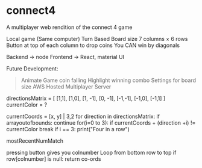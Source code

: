 # connect4
A multiplayer web rendition of the connect 4 game


Local game (Same computer)
Turn Based
Board size 7 columns × 6 rows
Button at top of each column to drop coins
You CAN win by diagonals

Backend 	->  node
Frontend 	-> 	React, material UI


Future Development:
> Animate Game coin falling
> Highlight winning combo
> Settings for board size
> AWS Hosted Multiplayer Server





<!-- Pseudo-code -->

<!-- Globals -->
directionsMatrix = [ [1,1], [1,0], [1, -1], [0, -1], [-1,-1], [-1,0], [-1,1] ]
currentColor = ?


<!-- function to check 7 directions -->
currentCoords = [x, y] | 3,2
for direction in directionsMatrix:
	if arrayoutofbounds:
		continue
	for(i=0 to 3):
		if currentCoords + (direction +i) != currentColor
			break
		if i == 3:
			print("Four in a row")

mostRecentNumMatch


<!-- function to Drop coin -->
pressing button gives you colnumber
Loop from bottom row to top
	if row[colnumber] is null:
	return co-ords

